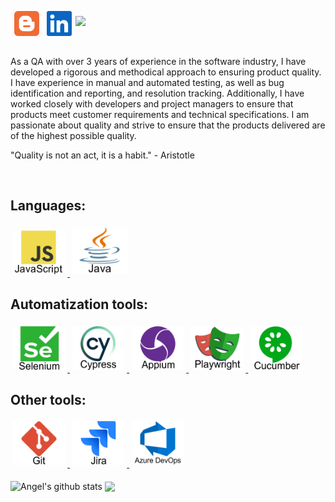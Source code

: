 
<a href="https://www.ingenieriazeros.com/">
<img align="left" src="images/blogger.svg" height="40" style="vertical-align:down; margin:6px" alt="blogger">
</a>
<a href="https://www.linkedin.com/in/angelleoneltorrelopez/">
<img align="left" src="images/linkedin-icon.svg" height="40" style="vertical-align:down; margin:6px" alt="linkedin">
</a>

![](https://visitor-badge.glitch.me/badge?page_id=angelleoneltorrelopez.angelleoneltorrelopez)

<br />

<p> As a QA with over 3 years of experience in the software industry, I have developed a rigorous and methodical approach to ensuring product quality. I have experience in manual and automated testing, as well as bug identification and reporting, and resolution tracking. Additionally, I have worked closely with developers and project managers to ensure that products meet customer requirements and technical specifications. I am passionate about quality and strive to ensure that the products delivered are of the highest possible quality.
</p>
<p>
"Quality is not an act, it is a habit." - Aristotle
</p>

</br>

## Languages:

<a href="https://developer.mozilla.org/es/docs/Web/JavaScript">
<img src="images/javascript.png" height="70" style="vertical-align:down; margin:4px" alt="javascript">
</a>

<a href="https://www.java.com/">
<img src="images/java.png" height="75" style="vertical-align:down; margin:4px" alt="java">
</a>

</br>

## Automatization tools:

<a href="https://www.selenium.dev/">
<img src="images/selenium.png" height="70" style="vertical-align:down; margin:4px" alt="selenium" />
</a>

<a href="https://www.cypress.io/">
<img src="images/cypress-icon.png" height="70" style="vertical-align:down; margin:4px" alt="cypress" />
</a>

<a href="https://appium.io/">
<img src="images/appium.png" height="70" style="vertical-align:down; margin:4px" alt="appium" />
</a>

<a href="https://playwright.dev/">
<img src="images/playwright.png" height="70" style="vertical-align:down; margin:4px" alt="playwright" />
</a>

<a href="https://cucumber.io/">
<img src="images/cucumber.png" height="70" style="vertical-align:down; margin:4px" alt="cucumber" />
</a>

</br>

## Other tools:

<a href="https://git-scm.com/">
<img src="images/git-icon.png" height="70" style="vertical-align:down; margin:4px" alt="git" />
</a>

<a href="https://www.atlassian.com/es/software/jira">
<img src="images/jira.png" height="70" style="vertical-align:down; margin:4px" alt="jira" />
</a>

<a href="https://azure.microsoft.com/es-es/products/devops">
<img src="images/azure-devops.png" height="70" style="vertical-align:down; margin:4px" alt="microsoft azure" />
</a>

</br>

</br>

<img align="center" src="https://github-readme-stats.vercel.app/api?username=angelleoneltorrelopez&show_icons=true&include_all_commits=true&theme=buefy&hide_border=true" alt="Angel's github stats" />

<img align="center" src="https://github-readme-stats.vercel.app/api/top-langs/?username=angelleoneltorrelopez&layout=compact&theme=buefy&hide_border=true" />
